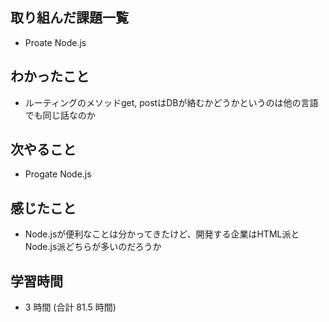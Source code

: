 ## 取り組んだ課題一覧
- Proate Node.js
## わかったこと
- ルーティングのメソッドget, postはDBが絡むかどうかというのは他の言語でも同じ話なのか
## 次やること
- Progate Node.js
## 感じたこと
- Node.jsが便利なことは分かってきたけど、開発する企業はHTML派とNode.js派どちらが多いのだろうか
## 学習時間
- 3 時間 (合計 81.5 時間)
